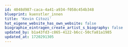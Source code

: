 ```yaml
---
id: 4048d987-caca-4a41-a934-f058c454b348
blueprint: kuenstler_innen
title: 'Kevin Citozi'
hat_eigene_website_has_own_website: false
biographie_eintragen_create_artist_s_biography: false
updated_by: b1a43fd3-c865-4122-b6cc-50cfa81a1985
updated_at: 1720291305
---
```

